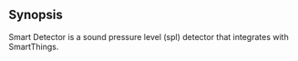 Synopsis
--------
Smart Detector is a sound pressure level (spl) detector that integrates with SmartThings.
